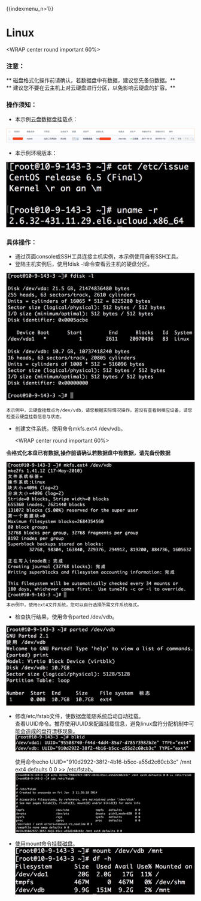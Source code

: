 {{indexmenu_n>1}}

# Linux

<WRAP center round important 60%>

### 注意：

\*\* 磁盘格式化操作前请确认，若数据盘中有数据，建议您先备份数据。\*\*  
\*\* 建议您不要在云主机上对云硬盘进行分区，以免影响云硬盘的扩容。\*\*

</WRAP>

### 操作须知：

* 本示例云盘数据盘挂载点：  

![](/images/userguide/format/image1.jpg)


* 本示例环境版本：  

![](/images/userguide/format/image2.jpg)

### 具体操作：

* 通过页面console或SSH工具连接主机实例，本示例使用自有SSH工具。
* 登陆主机实例后，使用fdisk -l命令查看云主机的硬盘分区。  

![](/images/userguide/format/image3.jpg)

`本示例中，云硬盘挂载点为/dev/vdb，请您根据实际情况操作。若没有查看到相应设备，请您检查云硬盘挂载信息与状态。`

 * 创建文件系统，使用命令mkfs.ext4 /dev/vdb。  



    <WRAP center round important 60%>

**会格式化本盘已有数据,操作前请确认若数据盘中有数据，请先备份数据** </WRAP>

![](/images/userguide/format/image4.jpg)
`本示例中，使用ext4文件系统，您可以自行选择所需文件系统格式。`

* 检查执行结果，使用命令parted /dev/vdb。

![](/images/userguide/format/image5.jpg)

* 修改/etc/fstab文件，使数据盘能随系统启动自动挂载。  
  查看UUID命令。推荐使用UUID来配置挂载信息，避免linux盘符分配机制中可能会造成的盘符漂移现象。
  ![](/images/userguide/format/image7.jpg)

  使用命令echo UUID="910d2922-38f2-4b16-b5cc-a55d2c60cb3c" /mnt ext4 defaults 0 0 \>\> /etc/fstab。
  ![](/images/userguide/format/image6.jpg)

* 使用mount命令挂载磁盘。  
![](/images/userguide/format/image8.jpg)


